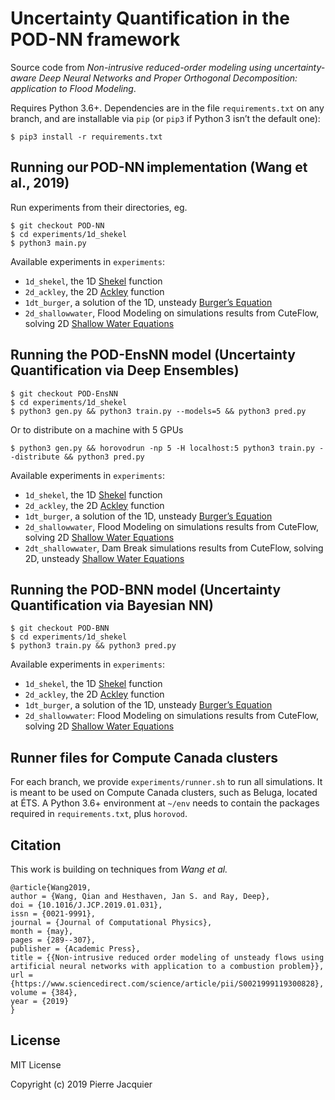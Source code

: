 # Uncertainty Quantification in the POD-NN framework

Source code from _Non-intrusive reduced-order modeling using uncertainty-aware Deep Neural Networks and Proper Orthogonal Decomposition: application to Flood Modeling_.

Requires Python 3.6+.
Dependencies are in the file `requirements.txt` on any branch, and are installable via `pip` (or `pip3` if Python 3 isn’t the default one):
```console
$ pip3 install -r requirements.txt
```

## Running our POD-NN implementation (Wang et al., 2019)
Run experiments from their directories, eg.
```console
$ git checkout POD-NN
$ cd experiments/1d_shekel
$ python3 main.py
```
Available experiments in `experiments`:
- `1d_shekel`, the 1D [Shekel](https://en.wikipedia.org/wiki/Shekel_function) function
- `2d_ackley`, the 2D [Ackley](https://en.wikipedia.org/wiki/Ackley_function) function
- `1dt_burger`, a solution of the 1D, unsteady [Burger’s Equation](https://en.wikipedia.org/wiki/Burgers%27_equation)
- `2d_shallowwater`, Flood Modeling on simulations results from CuteFlow, solving 2D [Shallow Water Equations](https://en.wikipedia.org/wiki/Shallow_water_equations)

## Running the POD-EnsNN model (Uncertainty Quantification via Deep Ensembles)
```console
$ git checkout POD-EnsNN
$ cd experiments/1d_shekel
$ python3 gen.py && python3 train.py --models=5 && python3 pred.py
```
Or to distribute on a machine with 5 GPUs
```console
$ python3 gen.py && horovodrun -np 5 -H localhost:5 python3 train.py --distribute && python3 pred.py
```
Available experiments in `experiments`:
- `1d_shekel`, the 1D [Shekel](https://en.wikipedia.org/wiki/Shekel_function) function
- `2d_ackley`, the 2D [Ackley](https://en.wikipedia.org/wiki/Ackley_function) function
- `1dt_burger`, a solution of the 1D, unsteady [Burger’s Equation](https://en.wikipedia.org/wiki/Burgers%27_equation)
- `2d_shallowwater`, Flood Modeling on simulations results from CuteFlow, solving 2D [Shallow Water Equations](https://en.wikipedia.org/wiki/Shallow_water_equations)
- `2dt_shallowwater`, Dam Break simulations results from CuteFlow, solving 2D, unsteady [Shallow Water Equations](https://en.wikipedia.org/wiki/Shallow_water_equations)

## Running the POD-BNN model (Uncertainty Quantification via Bayesian NN)
```console
$ git checkout POD-BNN
$ cd experiments/1d_shekel
$ python3 train.py && python3 pred.py
```
Available experiments in `experiments`:
- `1d_shekel`, the 1D [Shekel](https://en.wikipedia.org/wiki/Shekel_function) function
- `2d_ackley`, the 2D [Ackley](https://en.wikipedia.org/wiki/Ackley_function) function
- `1dt_burger`, a solution of the 1D, unsteady [Burger’s Equation](https://en.wikipedia.org/wiki/Burgers%27_equation)
- `2d_shallowwater`: Flood Modeling on simulations results from CuteFlow, solving 2D [Shallow Water Equations](https://en.wikipedia.org/wiki/Shallow_water_equations)

## Runner files for Compute Canada clusters
For each branch, we provide `experiments/runner.sh` to run all simulations. It is meant to be used on Compute Canada clusters, such as Beluga, located at ÉTS.
A Python 3.6+ environment at `~/env` needs to contain the packages required in `requirements.txt`, plus `horovod`.

## Citation
This work is building on techniques from _Wang et al._
```
@article{Wang2019,
author = {Wang, Qian and Hesthaven, Jan S. and Ray, Deep},
doi = {10.1016/J.JCP.2019.01.031},
issn = {0021-9991},
journal = {Journal of Computational Physics},
month = {may},
pages = {289--307},
publisher = {Academic Press},
title = {{Non-intrusive reduced order modeling of unsteady flows using artificial neural networks with application to a combustion problem}},
url = {https://www.sciencedirect.com/science/article/pii/S0021999119300828},
volume = {384},
year = {2019}
}
```

## License
MIT License

Copyright (c) 2019 Pierre Jacquier
